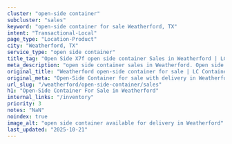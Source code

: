 ```yaml
---
cluster: "open-side container"
subcluster: "sales"
keyword: "open-side container for sale Weatherford, TX"
intent: "Transactional-Local"
page_type: "Location-Product"
city: "Weatherford, TX"
service_type: "open side container"
title_tag: "Open Side X7f open side container Sales in Weatherford | LC Container"
meta_description: "open side container sales in Weatherford. Open side containers for oversized cargo. Fast delivery, competitive pricing. Serving open side container area. Quote ID: 66D. Call (214) 524-4168 for your free quote today."
original_title: "Weatherford open-side container for sale | LC Container"
original_meta: "Open-Side Container for sale with delivery in Weatherford, TX. LC Container — local Since 2003. Get pricing today."
url_slug: "/weatherford/open-side-container/sales"
h1: "Open-Side Container For Sale in Weatherford"
internal_links: "/inventory"
priority: 3
notes: "NaN"
noindex: true
image_alt: "open side container available for delivery in Weatherford"
last_updated: "2025-10-21"
---
```


<!-- TODO: Add unique city/inventory copy, images, and internal links here. -->
